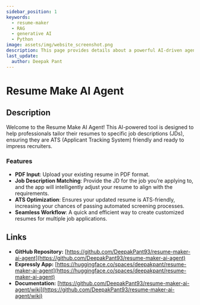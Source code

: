 ```yaml
---
sidebar_position: 1
keywords: 
  - resume-maker
  - RAG
  - generative AI
  - Python
image: assets/img/website_screenshot.png
description: This page provides details about a powerful AI-driven agent for resume.
last_update:
  author: Deepak Pant
---
```


# Resume Make AI Agent

## Description

Welcome to the Resume Make AI Agent! This AI-powered tool is designed to help professionals tailor their resumes to specific job descriptions (JDs), ensuring they are ATS (Applicant Tracking System) friendly and ready to impress recruiters.

### Features

- **PDF Input**: Upload your existing resume in PDF format.
- **Job Description Matching**: Provide the JD for the job you’re applying to, and the app will intelligently adjust your resume to align with the requirements.
- **ATS Optimization**: Ensures your updated resume is ATS-friendly, increasing your chances of passing automated screening processes.
- **Seamless Workflow**: A quick and efficient way to create customized resumes for multiple job applications.

## Links

- **GitHub Repository:** [https://github.com/DeepakPant93/resume-maker-ai-agent](https://github.com/DeepakPant93/resume-maker-ai-agent)
- **Expressly App:** [https://huggingface.co/spaces/deepakpant/resume-maker-ai-agent](https://huggingface.co/spaces/deepakpant/resume-maker-ai-agent)
- **Documentation:** [https://github.com/DeepakPant93/resume-maker-ai-agent/wiki](https://github.com/DeepakPant93/resume-maker-ai-agent/wiki)
